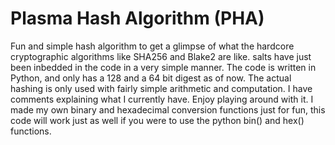 # Plasma Hash Algorithm (PHA)
Fun and simple hash algorithm to get a glimpse of what the hardcore cryptographic algorithms like SHA256 and Blake2 are like. salts have just been inbedded in the code in a very simple manner.
The code is written in Python, and only has a 128 and a 64 bit digest as of now. The actual hashing is only used with fairly simple arithmetic and computation. I have comments explaining what I currently have.
Enjoy playing around with it.
I made my own binary and hexadecimal conversion functions just for fun, this code will work just as well if you were to use the python bin() and hex() functions.
